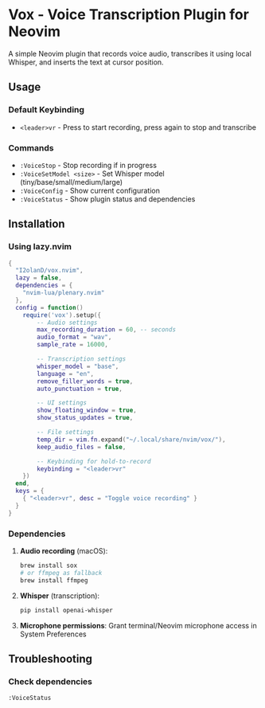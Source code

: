 # Vox - Voice Transcription Plugin for Neovim

A simple Neovim plugin that records voice audio, transcribes it using local Whisper, and inserts the text at cursor position.

## Usage

### Default Keybinding

- `<leader>vr` - Press to start recording, press again to stop and transcribe

### Commands

- `:VoiceStop` - Stop recording if in progress
- `:VoiceSetModel <size>` - Set Whisper model (tiny/base/small/medium/large)
- `:VoiceConfig` - Show current configuration
- `:VoiceStatus` - Show plugin status and dependencies

## Installation

### Using lazy.nvim

```lua
{
  "I2olanD/vox.nvim",
  lazy = false,
  dependencies = {
    "nvim-lua/plenary.nvim"
  },
  config = function()
    require('vox').setup({
        -- Audio settings
        max_recording_duration = 60, -- seconds
        audio_format = "wav",
        sample_rate = 16000,

        -- Transcription settings
        whisper_model = "base",
        language = "en",
        remove_filler_words = true,
        auto_punctuation = true,

        -- UI settings
        show_floating_window = true,
        show_status_updates = true,

        -- File settings
        temp_dir = vim.fn.expand("~/.local/share/nvim/vox/"),
        keep_audio_files = false,

        -- Keybinding for hold-to-record
        keybinding = "<leader>vr"
    })
  end,
  keys = {
    { "<leader>vr", desc = "Toggle voice recording" }
  }
}
```

### Dependencies

1. **Audio recording** (macOS):

   ```bash
   brew install sox
   # or ffmpeg as fallback
   brew install ffmpeg
   ```

2. **Whisper** (transcription):

   ```bash
   pip install openai-whisper
   ```

3. **Microphone permissions**: Grant terminal/Neovim microphone access in System Preferences

## Troubleshooting

### Check dependencies

```vim
:VoiceStatus
```
